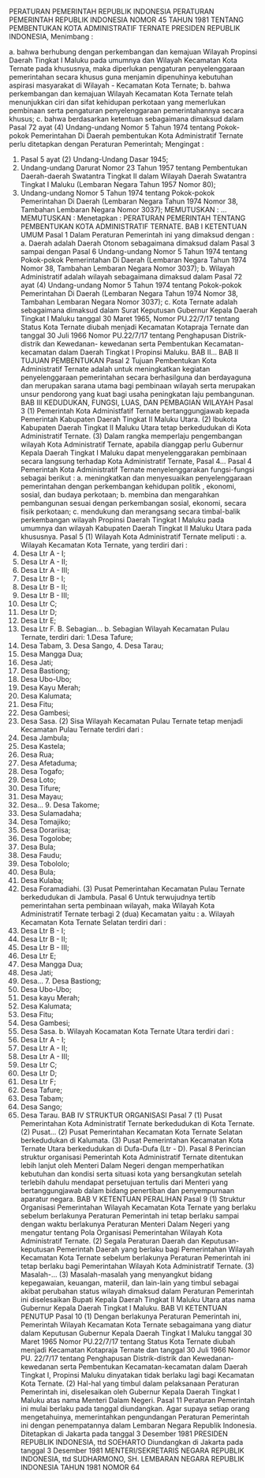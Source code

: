  PERATURAN PEMERINTAH REPUBLIK INDONESIA PERATURAN PEMERINTAH REPUBLIK INDONESIA NOMOR 45 TAHUN 1981 TENTANG PEMBENTUKAN KOTA ADMINISTRATIF TERNATE PRESIDEN REPUBLIK INDONESIA,
Menimbang :

a. bahwa berhubung dengan perkembangan dan kemajuan Wilayah Propinsi Daerah Tingkat I Maluku pada umumnya dan Wilayah Kecamatan Kota Ternate pada khususnya, maka diperlukan pengaturan penyelenggaraan pemerintahan secara khusus guna menjamin dipenuhinya kebutuhan aspirasi masyarakat di Wilayah - Kecamatan Kota Ternate;
b. bahwa perkembangan dan kemajuan Wilayah Kecamatan Kota Ternate telah menunjukkan ciri dan sifat kehidupan perkotaan yang memerlukan pembinaan serta pengaturan penyelenggaraan pemerintahannya secara khusus;
c. bahwa berdasarkan ketentuan sebagaimana dimaksud dalam Pasal 72 ayat (4) Undang-undang Nomor 5 Tahun 1974 tentang Pokok-pokok Pemerintahan Di Daerah pembentukan Kota Administratif Ternate perlu ditetapkan dengan Peraturan Pemerintah;
Mengingat :

1. Pasal 5 ayat (2) Undang-Undang Dasar 1945;
2. Undang-undang Darurat Nomor 23 Tahun 1957 tentang Pembentukan Daerah-daerah Swatantra Tingkat II dalam Wilayah Daerah Swatantra Tingkat I Maluku (Lembaran Negara Tahun 1957 Nomor 80);
3. Undang-undang Nomor 5 Tahun 1974 tentang Pokok-pokok Pemerintahan Di Daerah (Lembaran Negara Tahun 1974 Nomor 38, Tambahan Lembaran Negara Nomor 3037);
MEMUTUSKAN :
 …
MEMUTUSKAN :
 Menetapkan : PERATURAN PEMERINTAH TENTANG PEMBENTUKAN KOTA ADMINISTRATIF TERNATE.
BAB I KETENTUAN UMUM
Pasal 1
Dalam Peraturan Pemerintah ini yang dimaksud dengan :
a. Daerah adalah Daerah Otonom sebagaimana dimaksud dalam Pasal 3 sampai dengan Pasal 6 Undang-undang Nomor 5 Tahun 1974 tentang Pokok-pokok Pemerintahan Di Daerah (Lembaran Negara Tahun 1974 Nomor 38, Tambahan Lembaran Negara Nomor 3037);
b. Wilayah Administratif adalah wilayah sebagaimana dimaksud dalam Pasal 72 ayat (4) Undang-undang Nomor 5 Tahun 1974 tentang Pokok-pokok Pemerintahan Di Daerah (Lembaran Negara Tahun 1974 Nomor 38, Tambahan Lembaran Negara Nomor 3037);
c. Kota Ternate adalah sebagaimana dimaksud dalam Surat Keputusan Gubernur Kepala Daerah Tingkat I Maluku tanggal 30 Maret 1965, Nomor PU.22/7/17 tentang Status Kota Ternate diubah menjadi Kecamatan Kotapraja Ternate dan tanggal 30 Juli 1966 Nomor PU.22/7/17 tentang Penghapusan Distrik-distrik dan Kewedanan- kewedanan serta Pembentukan Kecamatan-kecamatan dalam Daerah Tingkat I Propinsi Maluku. BAB II…
BAB II TUJUAN PEMBENTUKAN
Pasal 2
Tujuan Pembentukan Kota Administratif Ternate adalah untuk meningkatkan kegiatan penyelenggaraan pemerintahan secara berhasilguna dan berdayaguna dan merupakan sarana utama bagi pembinaan wilayah serta merupakan unsur pendorong yang kuat bagi usaha peningkatan laju pembangunan.
BAB III KEDUDUKAN, FUNGSI, LUAS, DAN PEMBAGIAN WILAYAH
Pasal 3
(1) Pemerintah Kota Administfatif Ternate bertanggungjawab kepada Pemerintah Kabupaten Daerah Tingkat II Maluku Utara.
(2) Ibukota Kabupaten Daerah Tingkat II Maluku Utara tetap berkedudukan di Kota Administratif Ternate.
(3) Dalam rangka memperlaju pengembangan wilayah Kota Administratif Ternate, apabila dianggap perlu Gubernur Kepala Daerah Tingkat I Maluku dapat menyelenggarakan pembinaan secara langsung terhadap Kota Administratif Ternate, Pasal 4…
Pasal 4
Pemerintah Kota Administratif Ternate menyelenggarakan fungsi-fungsi sebagai berikut :
a. meningkatkan dan menyesuaikan penyelenggaraan pemerintahan dengan perkembangan kehidupan politik , ekonomi, sosial, dan budaya perkotaan;
b. membina dan mengarahkan pembangunan sesuai dengan perkembangan sosial, ekonomi, secara fisik perkotaan;
c. mendukung dan merangsang secara timbal-balik perkembangan wilayah Propinsi Daerah Tingkat I Maluku pada umumnya dan wilayah Kabupaten Daerah Tingkat II Maluku Utara pada khususnya.
Pasal 5
(1) Wilayah Kota Administratif Ternate meliputi :
a. Wilayah Kecamatan Kota Ternate, yang terdiri dari :
1. Desa Ltr A - I;
2. Desa Ltr A - II;
3. Desa Ltr A - III;
4. Desa Ltr B - I;
5. Desa Ltr B - II;
6. Desa Ltr B - III;
7. Desa Ltr C;
8. Desa Ltr D;
9. Desa Ltr E;
10. Desa Ltr F. B. Sebagian… b. Sebagian Wilayah Kecamatan Pulau Ternate, terdiri dari:
1.Desa Tafure;
2. Desa Tabam, 3. Desa Sango, 4. Desa Tarau;
5. Desa Mangga Dua;
6. Desa Jati;
7. Desa Bastiong;
8. Desa Ubo-Ubo;
9. Desa Kayu Merah;
10. Desa Kalumata;
11. Desa Fitu;
12. Desa Gambesi;
13. Desa Sasa.
(2) Sisa Wilayah Kecamatan Pulau Ternate tetap menjadi Kecamatan Pulau Ternate terdiri dari :
1. Desa Jambula;
2. Desa Kastela;
3. Desa Rua;
4. Desa Afetaduma;
5. Desa Togafo;
6. Desa Loto;
7. Desa Tifure;
8. Desa Mayau;
9. Desa… 9. Desa Takome;
10. Desa Sulamadaha;
11. Desa Tomajiko;
12. Desa Dorariisa;
13. Desa Togolobe;
14. Desa Bula;
15. Desa Faudu;
16. Desa Tobololo;
17. Desa Bula;
18. Desa Kulaba;
19. Desa Foramadiahi.
(3) Pusat Pemerintahan Kecamatan Pulau Ternate berkedudukan di Jambula.
Pasal 6
Untuk terwujudnya tertib pemerintahan serta pembinaan wilayah, maka Wilayah Kota Administratif Ternate terbagi 2 (dua) Kecamatan yaitu :
a. Wilayah Kecamatan Kota Ternate Selatan terdiri dari :
1. Desa Ltr B - I;
2. Desa Ltr B - II;
3. Desa Ltr B - III;
4. Desa Ltr E;
5. Desa Mangga Dua;
6. Desa Jati;
7. Desa… 7. Desa Bastiong;
8. Desa Ubo-Ubo;
9. Desa kayu Merah;
10. Desa Kalumata;
11. Desa Fitu;
12. Desa Gambesi;
13. Desa Sasa.
b. Wilayah Kocamatan Kota Ternate Utara terdiri dari :
1. Desa Ltr A - I;
2. Desa Ltr A - II;
3. Desa Ltr A - III;
4. Desa Ltr C;
5. Desa Ltr D;
6. Desa Ltr F;
7. Desa Tafure;
8. Desa Tabam;
9. Desa Sango;
10. Desa Tarau.
BAB IV STRUKTUR ORGANISASI
Pasal 7
(1) Pusat Pemerintahan Kota Administratif Ternate berkedudukan di Kota Ternate.
(2) Pusat… (2) Pusat Pemerintahan Kecamatan Kota Ternate Selatan berkedudukan di Kalumata.
(3) Pusat Pemerintahan Kecamatan Kota Ternate Utara berkedudukan di Dufa-Dufa (Ltr - D).
Pasal 8
Perincian struktur organisasi Pemerintah Kota Administratif Ternate ditentukan lebih lanjut oleh Menteri Dalam Negeri dengan memperhatikan kebutuhan dan kondisi serta situasi kota yang bersangkutan setelah terlebih dahulu mendapat persetujuan tertulis dari Menteri yang bertanggungjawab dalam bidang penertiban dan penyempurnaan aparatur negara.
BAB V KETENTUAN PERALIHAN
Pasal 9
(1) Struktur Organisasi Pemerintahan Wilayah Kecamatan Kota Ternate yang berlaku sebelum berlakunya Peraturan Pemerintah ini tetap berlaku sampai dengan waktu berlakunya Peraturan Menteri Dalam Negeri yang mengatur tentang Pola Organisasi Pemerintahan Wilayah Kota Administratif Ternate.
(2) Segala Peraturan Daerah dan Keputusan-keputusan Pemerintah Daerah yang berlaku bagi Pemerintahan Wilayah Kecamatan Kota Ternate sebelum berlakunya Peraturan Pemerintah ini tetap berlaku bagi Pemerintahan Wilayah Kota Administratif Ternate.
(3) Masalah-… (3) Masalah-masalah yang menyangkut bidang kepegawaian, keuangan, materiil, dan lain-lain yang timbul sebagai akibat perubahan status wilayah dimaksud dalam Peraturan Pemerintah ini diselesaikan Bupati Kepala Daerah Tingkat II Maluku Utara atas nama Gubernur Kepala Daerah Tingkat I Maluku.
BAB VI KETENTUAN PENUTUP
Pasal 10
(1) Dengan berlakunya Peraturan Pemerintah ini, Pemerintah Wilayah Kecamatan Kota Ternate sebagaimana yang diatur dalam Keputusan Gubernur Kepala Daerah Tingkat I Maluku tanggal 30 Maret 1965 Nomor PU.22/7/17 tentang Status Kota Ternate diubah menjadi Kecamatan Kotapraja Ternate dan tanggal 30 Juli 1966 Nomor PU. 22/7/17 tentang Penghapusan Distrik-distrik dan Kewedanan- kewedanan serta Pembentukan Kecamatan-kecamatan dalam Daerah Tingkat I, Propinsi Maluku dinyatakan tidak berlaku lagi bagi Kecamatan Kota Ternate.
(2) Hal-hal yang timbul dalam pelaksanaan Peraturan Pemerintah ini, diselesaikan oleh Gubernur Kepala Daerah Tingkat I Maluku atas nama Menteri Dalam Negeri.
Pasal 11
Peraturan Pemerintah ini mulai berlaku pada tanggal diundangkan. Agar supaya setiap orang mengetahuinya, memerintahkan pengundangan Peraturan Pemerintah ini dengan penempatannya dalam Lembaran Negara Republik Indonesia. Ditetapkan di Jakarta pada tanggal 3 Desember 1981 PRESIDEN REPUBLIK INDONESIA, ttd SOEHARTO Diundangkan di Jakarta pada tanggal 3 Desember 1981 MENTERI/SEKRETARIS NEGARA REPUBLIK INDONESIA, ttd SUDHARMONO, SH. LEMBARAN NEGARA REPUBLIK INDONESIA TAHUN 1981 NOMOR 64